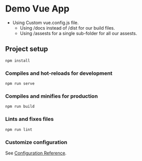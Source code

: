 # Demo Vue App 

- Using Custom vue.config.js file.
  - Using /docs instead of /dist for our build files.
  - Using /assests for a single sub-folder for all our assests.

## Project setup
```
npm install
```

### Compiles and hot-reloads for development
```
npm run serve
```

### Compiles and minifies for production
```
npm run build
```

### Lints and fixes files
```
npm run lint
```

### Customize configuration
See [Configuration Reference](https://cli.vuejs.org/config/).
